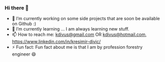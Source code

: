 ### Hi there 👋

- 🔭 I’m currently working on some side projects that are soon be available on Github :)
- 🌱 I’m currently learning ... I am always learning new stuff.
- 📫 How to reach me: 
      kdivus@gmail.com OR kdivus@hotmail.com,
      https://www.linkedin.com/in/kresimir-divic/
- ⚡ Fun fact: Fun fact about me is that I am by profession forestry engineer 😄 
